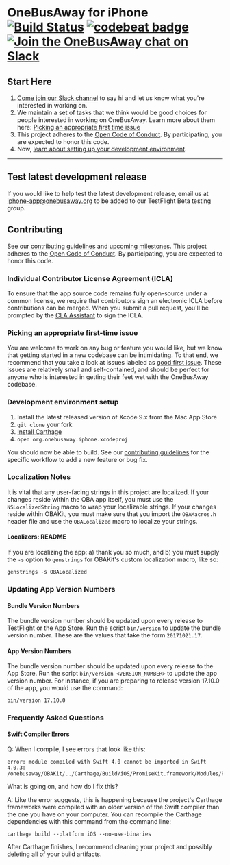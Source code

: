 # OneBusAway for iPhone [![Build Status](https://img.shields.io/travis/OneBusAway/onebusaway-iphone.svg)](https://travis-ci.org/OneBusAway/onebusaway-iphone) [![codebeat badge](https://codebeat.co/badges/080b2d57-c69b-466e-be49-3b5b7e02c8d8)](https://codebeat.co/projects/github-com-onebusaway-onebusaway-iphone) [![Join the OneBusAway chat on Slack](https://onebusaway.herokuapp.com/badge.svg)](https://onebusaway.herokuapp.com/)

## Start Here

1. [Come join our Slack channel](https://onebusaway.herokuapp.com/) to say hi and let us know what you're interested in working on.
2. We maintain a set of tasks that we think would be good choices for people interested in working on OneBusAway. Learn more about them here: [Picking an appropriate first time issue](#picking-an-appropriate-first-time-issue)
3. This project adheres to the [Open Code of Conduct](http://todogroup.org/opencodeofconduct/#OneBusAway/conduct@onebusaway.org). By participating, you are expected to honor this code.
4. Now, [learn about setting up your development environment](#development-environment-setup).

---------

## Test latest development release

If you would like to help test the latest development release, email us at [iphone-app@onebusaway.org](mailto:iphone-app@onebusaway.org) to be added to our TestFlight Beta testing group.

## Contributing

See our [contributing guidelines](CONTRIBUTING.md) and [upcoming milestones](https://github.com/OneBusAway/onebusaway-iphone/milestones). This project adheres to the [Open Code of Conduct](http://todogroup.org/opencodeofconduct/#OneBusAway/conduct@onebusaway.org). By participating, you are expected to honor this code.

### Individual Contributor License Agreement (ICLA)
To ensure that the app source code remains fully open-source under a common license, we require that contributors sign an electronic ICLA before contributions can be merged.  When you submit a pull request, you'll be prompted by the [CLA Assistant](https://cla-assistant.io/) to sign the ICLA.

### Picking an appropriate first-time issue

You are welcome to work on any bug or feature you would like, but we know that getting started in a new codebase can be intimidating. To that end, we recommend that you take a look at issues labeled as [good first issue](https://github.com/OneBusAway/onebusaway-iphone/labels/good%20first%20issue). These issues are relatively small and self-contained, and should be perfect for anyone who is interested in getting their feet wet with the OneBusAway codebase.

### Development environment setup

1. Install the latest released version of Xcode 9.x from the Mac App Store
2. `git clone` your fork
3. [Install Carthage](https://github.com/Carthage/Carthage#installing-carthage)
4. `open org.onebusaway.iphone.xcodeproj`

You should now be able to build. See our [contributing guidelines](CONTRIBUTING.md) for the specific workflow to add a new feature or bug fix.

### Localization Notes

It is vital that any user-facing strings in this project are localized. If your changes reside within the OBA app itself, you must use the `NSLocalizedString` macro to wrap your localizable strings. If your changes reside within OBAKit, you must make sure that you import the `OBAMacros.h` header file and use the `OBALocalized` macro to localize your strings.

#### Localizers: README

If you are localizing the app: a) thank you so much, and b) you must supply the `-s` option to `genstrings` for OBAKit's custom localization macro, like so:

```
genstrings -s OBALocalized
```

### Updating App Version Numbers

#### Bundle Version Numbers

The bundle version number should be updated upon every release to TestFlight or the App Store. Run the script `bin/version` to update the bundle version number. These are the values that take the form `20171021.17`.

#### App Version Numbers

The bundle version number should be updated upon every release to the App Store. Run the script `bin/version <VERSION_NUMBER>` to update the app version number. For instance, if you are preparing to release version 17.10.0 of the app, you would use the command:

```
bin/version 17.10.0
```

### Frequently Asked Questions

#### Swift Compiler Errors

Q: When I compile, I see errors that look like this:

```
error: module compiled with Swift 4.0 cannot be imported in Swift 4.0.3: /onebusaway/OBAKit/../Carthage/Build/iOS/PromiseKit.framework/Modules/PromiseKit.swiftmodule/x86_64.swiftmodule
  ```

What is going on, and how do I fix this?

A: Like the error suggests, this is happening because the project's Carthage frameworks were compiled with an older version of the Swift compiler than the one you have on your computer. You can recompile the Carthage dependencies with this command from the command line:

```
carthage build --platform iOS --no-use-binaries
```

After Carthage finishes, I recommend cleaning your project and possibly deleting all of your build artifacts.